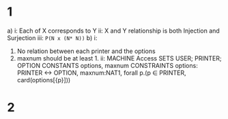 # 1
a) i: Each of X corresponds to Y 
ii: X and Y relationship is both Injection and Surjection 
iii: `P(N x (N* N))`
b) i: 
1. No relation between each printer and the options
2. maxnum should be at least 1. 
ii: 
MACHINE Access
SETS USER; PRINTER; OPTION
CONSTANTS options, maxnum
CONSTRAINTS options: PRINTER <-> OPTION, maxnum:NAT1, forall p.(p ∈ PRINTER, card(options[{p}]))
# 2
